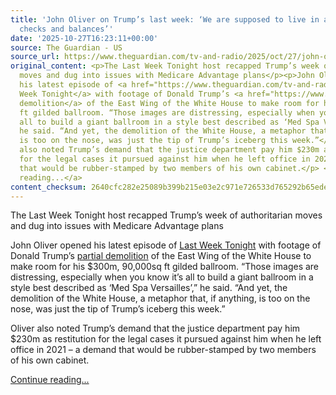 ```yaml
---
title: 'John Oliver on Trump’s last week: ‘We are supposed to live in a country of
  checks and balances’'
date: '2025-10-27T16:23:11+00:00'
source: The Guardian - US
source_url: https://www.theguardian.com/tv-and-radio/2025/oct/27/john-oliver-trump-ballroom-healthcare
original_content: <p>The Last Week Tonight host recapped Trump’s week of authoritarian
  moves and dug into issues with Medicare Advantage plans</p><p>John Oliver opened
  his latest episode of <a href="https://www.theguardian.com/tv-and-radio/john-oliver">Last
  Week Tonight</a> with footage of Donald Trump’s <a href="https://www.theguardian.com/us-news/2025/oct/25/what-is-the-white-house-east-wing-and-why-has-it-been-torn-down-in-trumps-renovation-plans">partial
  demolition</a> of the East Wing of the White House to make room for his $300m, 90,000sq
  ft gilded ballroom. “Those images are distressing, especially when you know it’s
  all to build a giant ballroom in a style best described as ‘Med Spa Versailles’,”
  he said. “And yet, the demolition of the White House, a metaphor that, if anything,
  is too on the nose, was just the tip of Trump’s iceberg this week.”</p><p>Oliver
  also noted Trump’s demand that the justice department pay him $230m as restitution
  for the legal cases it pursued against him when he left office in 2021 – a demand
  that would be rubber-stamped by two members of his own cabinet.</p> <a href="https://www.theguardian.com/tv-and-radio/2025/oct/27/john-oliver-trump-ballroom-healthcare">Continue
  reading...</a>
content_checksum: 2640cfc282e25089b399b215e03e2c971e726533d765292b65edeec345be883f
---
```


The Last Week Tonight host recapped Trump’s week of authoritarian moves and dug into issues with Medicare Advantage plans

John Oliver opened his latest episode of [Last Week Tonight](https://www.theguardian.com/tv-and-radio/john-oliver) with footage of Donald Trump’s [partial demolition](https://www.theguardian.com/us-news/2025/oct/25/what-is-the-white-house-east-wing-and-why-has-it-been-torn-down-in-trumps-renovation-plans) of the East Wing of the White House to make room for his $300m, 90,000sq ft gilded ballroom. “Those images are distressing, especially when you know it’s all to build a giant ballroom in a style best described as ‘Med Spa Versailles’,” he said. “And yet, the demolition of the White House, a metaphor that, if anything, is too on the nose, was just the tip of Trump’s iceberg this week.”

Oliver also noted Trump’s demand that the justice department pay him $230m as restitution for the legal cases it pursued against him when he left office in 2021 – a demand that would be rubber-stamped by two members of his own cabinet.

 [Continue reading...](https://www.theguardian.com/tv-and-radio/2025/oct/27/john-oliver-trump-ballroom-healthcare)